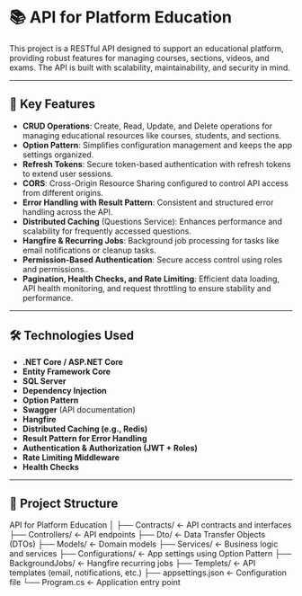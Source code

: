 # 📚 API for Platform Education

This project is a RESTful API designed to support an educational platform, providing robust features for managing courses, sections, videos, and exams. The API is built with scalability, maintainability, and security in mind.

---

## 🚀 Key Features

- **CRUD Operations**: Create, Read, Update, and Delete operations for managing educational resources like courses, students, and sections.
- **Option Pattern**: Simplifies configuration management and keeps the app settings organized.
- **Refresh Tokens**: Secure token-based authentication with refresh tokens to extend user sessions.
- **CORS**: Cross-Origin Resource Sharing configured to control API access from different origins.
- **Error Handling with Result Pattern**: Consistent and structured error handling across the API.
- **Distributed Caching** (Questions Service): Enhances performance and scalability for frequently accessed questions.
- **Hangfire & Recurring Jobs**: Background job processing for tasks like email notifications or cleanup tasks.
- **Permission-Based Authentication**: Secure access control using roles and permissions..
- **Pagination, Health Checks, and Rate Limiting**: Efficient data loading, API health monitoring, and request throttling to ensure stability and performance.

---

## 🛠️ Technologies Used

- **.NET Core / ASP.NET Core**
- **Entity Framework Core**
- **SQL Server**
- **Dependency Injection**
- **Option Pattern**
- **Swagger** (API documentation)
- **Hangfire**
- **Distributed Caching (e.g., Redis)**
- **Result Pattern for Error Handling**
- **Authentication & Authorization (JWT + Roles)**
- **Rate Limiting Middleware**
- **Health Checks**

---

## 📂 Project Structure

API for Platform Education
│
├── Contracts/ ← API contracts and interfaces
├── Controllers/ ← API endpoints
├── Dto/ ← Data Transfer Objects (DTOs)
├── Models/ ← Domain models
├── Services/ ← Business logic and services
├── Configurations/ ← App settings using Option Pattern
├── BackgroundJobs/ ← Hangfire recurring jobs
├── Templets/ ← API templates (email, notifications, etc.)
├── appsettings.json ← Configuration file
└── Program.cs ← Application entry point

